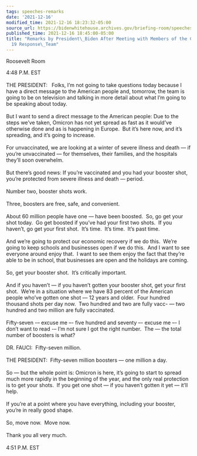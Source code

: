 ```yaml
---
tags: speeches-remarks
date: '2021-12-16'
modified_time: 2021-12-16 18:23:32-05:00
source_url: https://bidenwhitehouse.archives.gov/briefing-room/speeches-remarks/2021/12/16/remarks-by-president-biden-after-meeting-with-members-of-the-covid-19-response-team/
published_time: 2021-12-16 18:45:00-05:00
title: "Remarks by President\_Biden After Meeting with Members of the COVID-\u2060\
  19 Response\_Team"
---
```

 
Roosevelt Room

4:48 P.M. EST  
   
THE PRESIDENT:   Folks, I’m not going to take questions today because I
have a direct message to the American people and, tomorrow, the team is
going to be on television and talking in more detail about what I’m
going to be speaking about today.   
   
But I want to send a direct message to the American people: Due to the
steps we’ve taken, Omicron has not yet spread as fast as it would’ve
otherwise done and as is happening in Europe.  But it’s here now, and
it’s spreading, and it’s going to increase.   
   
For unvaccinated, we are looking at a winter of severe illness and death
— if you’re unvaccinated — for themselves, their families, and the
hospitals they’ll soon overwhelm.   
   
But there’s good news: If you’re vaccinated and you had your booster
shot, you’re protected from severe illness and death — period.   
   
Number two, booster shots work.   
   
Three, boosters are free, safe, and convenient.   
   
About 60 million people have one — have been boosted.  So, go get your
shot today.  Go get boosted if you’ve had your first two shots.  If you
haven’t, go get your first shot.  It’s time.  It’s time.  It’s past
time.   
   
And we’re going to protect our economic recovery if we do this.  We’re
going to keep schools and businesses open if we do this.  And I want to
see everyone around enjoy that.  I want to see them enjoy the fact that
they’re able to be in school, that businesses are open and the holidays
are coming.   
   
So, get your booster shot.  It’s critically important.   
   
And if you haven’t — if you haven’t gotten your booster shot, get your
first shot.  We’re in a situation where we have 83 percent of the
American people who’ve gotten one shot — 12 years and older.  Four
hundred thousand shots per day now.  Two hundred and two are fully vacc-
— two hundred and two million are fully vaccinated.   
   
Fifty-seven -– excuse me –- five hundred and seventy –- excuse me –- I
don’t want to read -– I’m not sure I got the right number.  The — the
total number of boosters is what?   
   
DR. FAUCI:  Fifty-seven million.  
   
THE PRESIDENT:  Fifty-seven million boosters — one million a day.   
   
So — but the whole point is: Omicron is here, it’s going to start to
spread much more rapidly in the beginning of the year, and the only real
protection is to get your shots.  If you get one shot — if you haven’t
gotten it yet — it’ll help.   
   
If you’re at a point where you have everything, including your booster,
you’re in really good shape.   
   
So, move now.  Move now.   
   
Thank you all very much.  
   
4:51 P.M. EST
